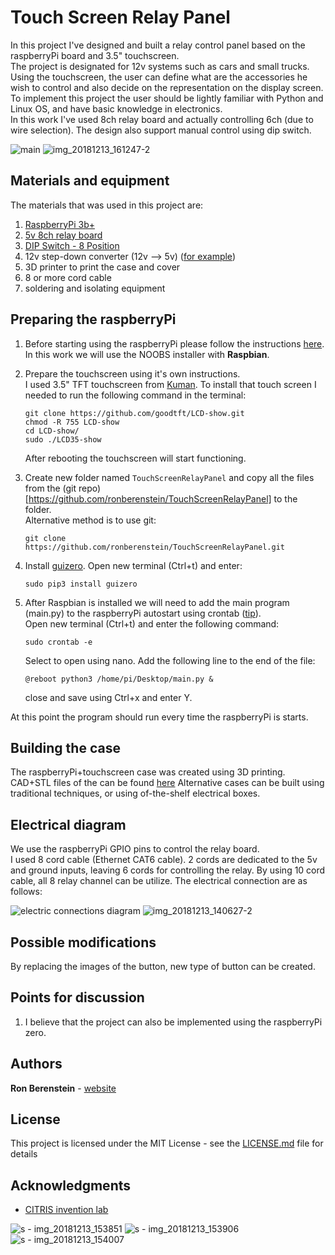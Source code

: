 # Touch Screen Relay Panel
In this project I've designed and built a relay control panel based on the raspberryPi board and 3.5" touchscreen. \
The project is designated for 12v systems such as cars and small trucks. Using the touchscreen, the user can define
what are the accessories he wish to control and also decide on the representation on the display screen. \
To implement this project the user should be lightly familiar with Python and Linux OS, and have basic knowledge in
electronics. \
In this work I've used 8ch relay board and actually controlling 6ch (due to wire selection).
The design also support manual control using dip switch.

<!---[main](https://user-images.githubusercontent.com/25335836/49975742-11dd6f00-fef4-11e8-8532-9836decbe74b.jpg)--->

![main](https://user-images.githubusercontent.com/25335836/49976497-22431900-fef7-11e8-9296-b024fbd926c4.gif)
![img_20181213_161247-2](https://user-images.githubusercontent.com/25335836/49978813-28d68e00-ff01-11e8-8622-2c4cd6090d84.jpg)
## Materials and equipment
The materials that was used in this project are:
1. [RaspberryPi 3b+](https://www.raspberrypi.org/products/raspberry-pi-3-model-b-plus/)
2. [5v 8ch relay board](https://www.amazon.com/SainSmart-101-70-102-8-Channel-Relay-Module/dp/B0057OC5WK)
3. [DIP Switch - 8 Position](https://www.sparkfun.com/products/8034)
4. 12v step-down converter (12v --> 5v) ([for example](https://www.amazon.com/eBoot-LM2596-Converter-3-0-40V-1-5-35V/dp/B01GJ0SC2C/ref=asc_df_B01GJ0SC2C/?tag=hyprod-20&linkCode=df0&hvadid=167122786755&hvpos=1o4&hvnetw=g&hvrand=13176459983025186939&hvpone=&hvptwo=&hvqmt=&hvdev=c&hvdvcmdl=&hvlocint=&hvlocphy=9032081&hvtargid=pla-305123447649&psc=1)) 
5. 3D printer to print the case and cover
6. 8 or more cord cable
7. soldering and isolating equipment

## Preparing the raspberryPi
1. Before starting using the raspberryPi please follow the instructions [here](https://projects.raspberrypi.org/en/projects/raspberry-pi-setting-up). 
In this work we will use the NOOBS installer with **Raspbian**.
2. Prepare the touchscreen using it's own instructions. \
    I used 3.5" TFT touchscreen from [Kuman](https://www.amazon.com/Kuman-320x480-Resolution-Protective-Raspberry/dp/B01FXC5ECS/ref=sr_1_1?ie=UTF8&qid=1544734613&sr=8-1&keywords=kuman+3.5%22).
    To install that touch screen I needed to run the following command in the terminal:
    ```
    git clone https://github.com/goodtft/LCD-show.git
    chmod -R 755 LCD-show    
    cd LCD-show/
    sudo ./LCD35-show
    ```
    After rebooting the touchscreen will start functioning.
    
3. Create new folder named `TouchScreenRelayPanel` and copy all the files from the 
(git repo)[https://github.com/ronberenstein/TouchScreenRelayPanel] to the folder. \
Alternative method is to use git:
    ```
    git clone https://github.com/ronberenstein/TouchScreenRelayPanel.git
    ``` 
4. Install [guizero](https://lawsie.github.io/guizero/about/). Open new terminal (Ctrl+t) and enter:
   ```
   sudo pip3 install guizero
   ```
5. After Raspbian is installed we will need to add the main program (main.py) to the raspberryPi autostart using crontab ([tip](https://raspberrypi.stackexchange.com/questions/8734/execute-script-on-start-up)). \
Open new terminal (Ctrl+t) and enter the following command:
    ```
    sudo crontab -e
    ```
    Select to open using nano. Add the following line to the end of the file:
    ```
    @reboot python3 /home/pi/Desktop/main.py &
    ```
    close and save using Ctrl+x and enter Y.

At this point the program should run every time the raspberryPi is starts.

## Building the case
The raspberryPi+touchscreen case was created using 3D printing. CAD+STL files of the can be found [here](https://github.com/ronberenstein/TouchScreenRelayPanel/tree/CAD-and-STL-files)
Alternative cases can be built using traditional techniques, or using of-the-shelf electrical boxes.

## Electrical diagram
We use the raspberryPi GPIO pins to control the relay board. \
I used 8 cord cable (Ethernet CAT6 cable). 2 cords are dedicated to the 5v and ground inputs, leaving 6 cords for controlling the relay. By
using 10 cord cable, all 8 relay channel can be utilize.
The electrical connection are as follows:

![electric connections diagram](https://user-images.githubusercontent.com/25335836/49975123-59aec700-fef1-11e8-934d-552a25336d1f.png)
![img_20181213_140627-2](https://user-images.githubusercontent.com/25335836/49978762-dac18a80-ff00-11e8-84e9-ab728cf775c8.jpg)

## Possible modifications
By replacing the images of the button, new type of button can be created.

## Points for discussion
1. I believe that the project can also be implemented using the raspberryPi zero.

## Authors
**Ron Berenstein** - [website](http://ronberenstein.com/index.html)

## License
This project is licensed under the MIT License - see the [LICENSE.md](LICENSE.md) file for details

## Acknowledgments
* [CITRIS invention lab](https://invent.citris-uc.org/)

![s - img_20181213_153851](https://user-images.githubusercontent.com/25335836/49978907-92569c80-ff01-11e8-9dc2-8f1191499096.jpg)
![s - img_20181213_153906](https://user-images.githubusercontent.com/25335836/49978913-9682ba00-ff01-11e8-8f9d-00902411fd12.jpg)
![s - img_20181213_154007](https://user-images.githubusercontent.com/25335836/49978917-98e51400-ff01-11e8-83c6-a81f7e822108.jpg)
